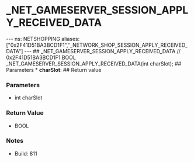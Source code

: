 # _NET_GAMESERVER_SESSION_APPLY_RECEIVED_DATA

--- ns: NETSHOPPING aliases: ["0x2F41D51BA3BCD1F1","_NETWORK_SHOP_SESSION_APPLY_RECEIVED_DATA"] --- ## _NET_GAMESERVER_SESSION_APPLY_RECEIVED_DATA  // 0x2F41D51BA3BCD1F1 BOOL _NET_GAMESERVER_SESSION_APPLY_RECEIVED_DATA(int charSlot);   ## Parameters * **charSlot**:  ## Return value

### Parameters
* int charSlot

### Return Value
* BOOL

### Notes
* Build: 811

